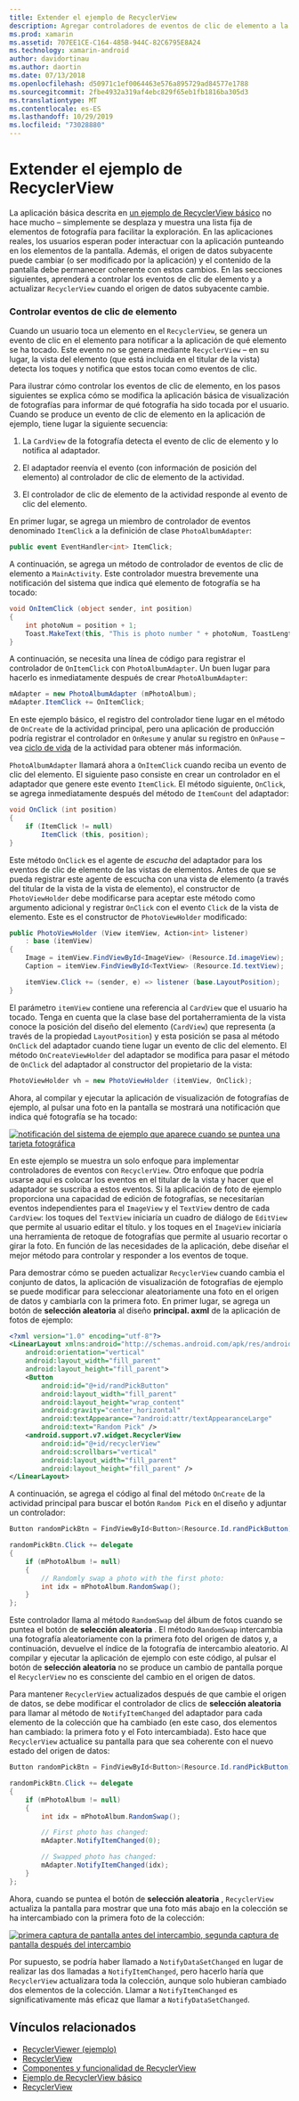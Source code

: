 ```yaml
---
title: Extender el ejemplo de RecyclerView
description: Agregar controladores de eventos de clic de elemento a la aplicación de ejemplo RecyclerView.
ms.prod: xamarin
ms.assetid: 707EE1CE-C164-485B-944C-82C6795E8A24
ms.technology: xamarin-android
author: davidortinau
ms.author: daortin
ms.date: 07/13/2018
ms.openlocfilehash: d50971c1ef0064463e576a895729ad84577e1788
ms.sourcegitcommit: 2fbe4932a319af4ebc829f65eb1fb1816ba305d3
ms.translationtype: MT
ms.contentlocale: es-ES
ms.lasthandoff: 10/29/2019
ms.locfileid: "73028880"
---
```

# <a name="extending-the-recyclerview-example"></a>Extender el ejemplo de RecyclerView

La aplicación básica descrita en [un ejemplo de RecyclerView básico](~/android/user-interface/layouts/recycler-view/recyclerview-example.md) no hace mucho &ndash; simplemente se desplaza y muestra una lista fija de elementos de fotografía para facilitar la exploración. En las aplicaciones reales, los usuarios esperan poder interactuar con la aplicación punteando en los elementos de la pantalla. Además, el origen de datos subyacente puede cambiar (o ser modificado por la aplicación) y el contenido de la pantalla debe permanecer coherente con estos cambios. En las secciones siguientes, aprenderá a controlar los eventos de clic de elemento y a actualizar `RecyclerView` cuando el origen de datos subyacente cambie.

### <a name="handling-item-click-events"></a>Controlar eventos de clic de elemento

Cuando un usuario toca un elemento en el `RecyclerView`, se genera un evento de clic en el elemento para notificar a la aplicación de qué elemento se ha tocado. Este evento no se genera mediante `RecyclerView` &ndash; en su lugar, la vista del elemento (que está incluida en el titular de la vista) detecta los toques y notifica que estos tocan como eventos de clic.

Para ilustrar cómo controlar los eventos de clic de elemento, en los pasos siguientes se explica cómo se modifica la aplicación básica de visualización de fotografías para informar de qué fotografía ha sido tocada por el usuario. Cuando se produce un evento de clic de elemento en la aplicación de ejemplo, tiene lugar la siguiente secuencia:

1. La `CardView` de la fotografía detecta el evento de clic de elemento y lo notifica al adaptador.

2. El adaptador reenvía el evento (con información de posición del elemento) al controlador de clic de elemento de la actividad.

3. El controlador de clic de elemento de la actividad responde al evento de clic del elemento.

En primer lugar, se agrega un miembro de controlador de eventos denominado `ItemClick` a la definición de clase `PhotoAlbumAdapter`:

```csharp
public event EventHandler<int> ItemClick;
```

A continuación, se agrega un método de controlador de eventos de clic de elemento a `MainActivity`.
Este controlador muestra brevemente una notificación del sistema que indica qué elemento de fotografía se ha tocado:

```csharp
void OnItemClick (object sender, int position)
{
    int photoNum = position + 1;
    Toast.MakeText(this, "This is photo number " + photoNum, ToastLength.Short).Show();
}

```

A continuación, se necesita una línea de código para registrar el controlador de `OnItemClick` con `PhotoAlbumAdapter`. Un buen lugar para hacerlo es inmediatamente después de crear `PhotoAlbumAdapter`: 

```csharp
mAdapter = new PhotoAlbumAdapter (mPhotoAlbum);
mAdapter.ItemClick += OnItemClick;

```

En este ejemplo básico, el registro del controlador tiene lugar en el método de `OnCreate` de la actividad principal, pero una aplicación de producción podría registrar el controlador en `OnResume` y anular su registro en `OnPause` &ndash; vea [ciclo de vida](~/android/app-fundamentals/activity-lifecycle/index.md) de la actividad para obtener más información.

`PhotoAlbumAdapter` llamará ahora a `OnItemClick` cuando reciba un evento de clic del elemento. El siguiente paso consiste en crear un controlador en el adaptador que genere este evento `ItemClick`. El método siguiente, `OnClick`, se agrega inmediatamente después del método de `ItemCount` del adaptador:

```csharp
void OnClick (int position)
{
    if (ItemClick != null)
        ItemClick (this, position);
}
```

Este método `OnClick` es el agente de *escucha* del adaptador para los eventos de clic de elemento de las vistas de elementos. Antes de que se pueda registrar este agente de escucha con una vista de elemento (a través del titular de la vista de la vista de elemento), el constructor de `PhotoViewHolder` debe modificarse para aceptar este método como argumento adicional y registrar `OnClick` con el evento `Click` de la vista de elemento.
Este es el constructor de `PhotoViewHolder` modificado:

```csharp
public PhotoViewHolder (View itemView, Action<int> listener)
    : base (itemView)
{
    Image = itemView.FindViewById<ImageView> (Resource.Id.imageView);
    Caption = itemView.FindViewById<TextView> (Resource.Id.textView);

    itemView.Click += (sender, e) => listener (base.LayoutPosition);
}

```

El parámetro `itemView` contiene una referencia al `CardView` que el usuario ha tocado. Tenga en cuenta que la clase base del portaherramienta de la vista conoce la posición del diseño del elemento (`CardView`) que representa (a través de la propiedad `LayoutPosition`) y esta posición se pasa al método `OnClick` del adaptador cuando tiene lugar un evento de clic del elemento. El método `OnCreateViewHolder` del adaptador se modifica para pasar el método de `OnClick` del adaptador al constructor del propietario de la vista:

```csharp
PhotoViewHolder vh = new PhotoViewHolder (itemView, OnClick);
```

Ahora, al compilar y ejecutar la aplicación de visualización de fotografías de ejemplo, al pulsar una foto en la pantalla se mostrará una notificación que indica qué fotografía se ha tocado:

[![notificación del sistema de ejemplo que aparece cuando se puntea una tarjeta fotográfica](extending-the-example-images/01-photo-selected-sml.png)](extending-the-example-images/01-photo-selected.png#lightbox)

En este ejemplo se muestra un solo enfoque para implementar controladores de eventos con `RecyclerView`. Otro enfoque que podría usarse aquí es colocar los eventos en el titular de la vista y hacer que el adaptador se suscriba a estos eventos. Si la aplicación de foto de ejemplo proporciona una capacidad de edición de fotografías, se necesitarían eventos independientes para el `ImageView` y el `TextView` dentro de cada `CardView`: los toques del `TextView` iniciaría un cuadro de diálogo de `EditView` que permite al usuario editar el título. y los toques en el `ImageView` iniciaría una herramienta de retoque de fotografías que permite al usuario recortar o girar la foto. En función de las necesidades de la aplicación, debe diseñar el mejor método para controlar y responder a los eventos de toque.

Para demostrar cómo se pueden actualizar `RecyclerView` cuando cambia el conjunto de datos, la aplicación de visualización de fotografías de ejemplo se puede modificar para seleccionar aleatoriamente una foto en el origen de datos y cambiarla con la primera foto. En primer lugar, se agrega un botón de **selección aleatoria** al diseño **principal. axml** de la aplicación de fotos de ejemplo:

```xml
<?xml version="1.0" encoding="utf-8"?>
<LinearLayout xmlns:android="http://schemas.android.com/apk/res/android"
    android:orientation="vertical"
    android:layout_width="fill_parent"
    android:layout_height="fill_parent">
    <Button
        android:id="@+id/randPickButton"
        android:layout_width="fill_parent"
        android:layout_height="wrap_content"
        android:gravity="center_horizontal"
        android:textAppearance="?android:attr/textAppearanceLarge"
        android:text="Random Pick" />
    <android.support.v7.widget.RecyclerView
        android:id="@+id/recyclerView"
        android:scrollbars="vertical"
        android:layout_width="fill_parent"
        android:layout_height="fill_parent" />
</LinearLayout>
```

A continuación, se agrega el código al final del método `OnCreate` de la actividad principal para buscar el botón `Random Pick` en el diseño y adjuntar un controlador:

```csharp
Button randomPickBtn = FindViewById<Button>(Resource.Id.randPickButton);

randomPickBtn.Click += delegate
{
    if (mPhotoAlbum != null)
    {
        // Randomly swap a photo with the first photo:
        int idx = mPhotoAlbum.RandomSwap();
    }
};

```

Este controlador llama al método `RandomSwap` del álbum de fotos cuando se puntea el botón de **selección aleatoria** . El método `RandomSwap` intercambia una fotografía aleatoriamente con la primera foto del origen de datos y, a continuación, devuelve el índice de la fotografía de intercambio aleatorio. Al compilar y ejecutar la aplicación de ejemplo con este código, al pulsar el botón de **selección aleatoria** no se produce un cambio de pantalla porque el `RecyclerView` no es consciente del cambio en el origen de datos.

Para mantener `RecyclerView` actualizados después de que cambie el origen de datos, se debe modificar el controlador de clics de **selección aleatoria** para llamar al método de `NotifyItemChanged` del adaptador para cada elemento de la colección que ha cambiado (en este caso, dos elementos han cambiado: la primera foto y el Foto intercambiada). Esto hace que `RecyclerView` actualice su pantalla para que sea coherente con el nuevo estado del origen de datos:

```csharp
Button randomPickBtn = FindViewById<Button>(Resource.Id.randPickButton);

randomPickBtn.Click += delegate
{
    if (mPhotoAlbum != null)
    {
        int idx = mPhotoAlbum.RandomSwap();

        // First photo has changed:
        mAdapter.NotifyItemChanged(0);

        // Swapped photo has changed:
        mAdapter.NotifyItemChanged(idx);
    }
};

```

Ahora, cuando se puntea el botón de **selección aleatoria** , `RecyclerView` actualiza la pantalla para mostrar que una foto más abajo en la colección se ha intercambiado con la primera foto de la colección:

[![primera captura de pantalla antes del intercambio, segunda captura de pantalla después del intercambio](extending-the-example-images/02-random-pick-sml.png)](extending-the-example-images/02-random-pick.png#lightbox)

Por supuesto, se podría haber llamado a `NotifyDataSetChanged` en lugar de realizar las dos llamadas a `NotifyItemChanged`, pero hacerlo haría que `RecyclerView` actualizara toda la colección, aunque solo hubieran cambiado dos elementos de la colección. Llamar a `NotifyItemChanged` es significativamente más eficaz que llamar a `NotifyDataSetChanged`.

## <a name="related-links"></a>Vínculos relacionados

- [RecyclerViewer (ejemplo)](https://docs.microsoft.com/samples/xamarin/monodroid-samples/android50-recyclerviewer)
- [RecyclerView](~/android/user-interface/layouts/recycler-view/index.md)
- [Componentes y funcionalidad de RecyclerView](~/android/user-interface/layouts/recycler-view/parts-and-functionality.md)
- [Ejemplo de RecyclerView básico](~/android/user-interface/layouts/recycler-view/recyclerview-example.md)
- [RecyclerView](https://developer.android.com/reference/android/support/v7/widget/RecyclerView.html)
